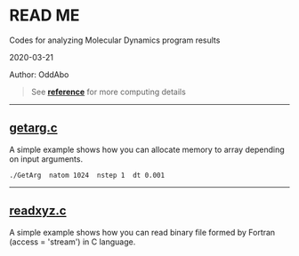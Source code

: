 # READ ME

Codes for analyzing Molecular Dynamics program results

2020-03-21

Author: OddAbo

> See [**reference**](https://github.com/OddAbo/MD-analysis/tree/master/reference) for more computing details

---

## [**getarg.c**](https://github.com/OddAbo/MD-analysis/blob/master/src/getarg.c)

A simple example shows how you can allocate memory to array depending on input
arguments.
```shellscript
./GetArg  natom 1024  nstep 1  dt 0.001
```
---

## [**readxyz.c**](https://github.com/OddAbo/MD-analysis/blob/master/src/readxyz.c)

A simple example shows how you can read binary file formed by Fortran (access =
    'stream') in C language.


